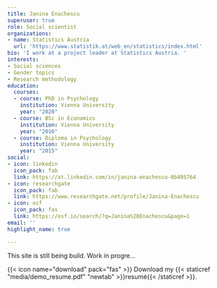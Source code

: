 ```yaml
---
title: Janina Enachescu
superuser: true
role: Social scientist
organizations:
- name: Statistics Austria
  url: 'https://www.statistik.at/web_en/statistics/index.html'
bio: 'I work at a project leader at Statistics Austria. '
interests:
- Social sciences
- Gender topics
- Research methodology
education:
  courses:
  - course: PhD in Psychology
    institution: Vienna University
    year: "2020"
  - course: BSc in Economics
    institution: Vienna University
    year: "2016"
  - course: Diploma in Psychology
    institution: Vienna University
    year: "2015"
social:
- icon: linkedin
  icon_pack: fab
  link: https://at.linkedin.com/in/janina-enachescu-0b405764
- icon: researchgate
  icon_pack: fab
  link: https://www.researchgate.net/profile/Janina-Enachescu
- icon: osf
  icon_pack: fas
  link: https://osf.io/search/?q=Janina%20Enachescu&page=1
email: ''
highlight_name: true

---
```

This site is still being build.
Work in progre...

{{< icon name="download" pack="fas" >}} Download my {{< staticref "media/demo_resume.pdf" "newtab" >}}resumé{{< /staticref >}}.
